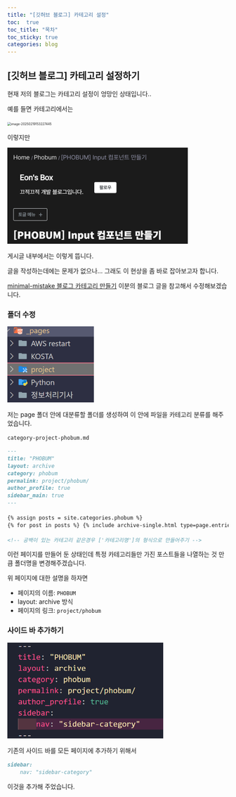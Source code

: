 ```yaml
---
title: "[깃허브 블로그] 카테고리 설정"
toc:  true
toc_title: "목차"
toc_sticky: true
categories: blog
---
```


## [깃허브 블로그] 카테고리 설정하기

현재 저의 블로그는 카테고리 설정이 엉망인 상태입니다..

예를 들면 카테고리에서는

<img src="./../images/2025-02-19-카테고리_설정/image-20250219153227445.png" alt="image-20250219153227445" style="zoom:50%;" />

이렇지만

<img src="/../images/2025-02-19-카테고리_설정/image-20250219153314649.png" alt="image-20250219153314649" style="zoom:50%;" />

게시글 내부에서는 이렇게 뜹니다.



글을 작성하는데에는 문제가 없으나... 그래도 이 현상을 좀 바로 잡아보고자 합니다.

[minimal-mistake 블로그 카테고리 만들기](https://ansohxxn.github.io/blog/category/#google_vignette) 이분의 블로그 글을 참고해서 수정해보겠습니다.





### 폴더 수정

<img src="/../images/2025-02-19-카테고리_설정/image-20250219154134497.png" alt="image-20250219154134497" style="zoom:67%;" />

저는 page 폴더 안에 대분류할 폴더를 생성하여 이 안에 파일을 카테고리 분류를 해주었습니다.



`category-project-phobum.md`

``` markdown
---
title: "PHOBUM"
layout: archive
category: phobum
permalink: project/phobum/
author_profile: true
sidebar_main: true
---

{% assign posts = site.categories.phobum %}
{% for post in posts %} {% include archive-single.html type=page.entries_layout %} {% endfor %}

<!-- 공백이 있는 카테고리 같은경우 ['카테고리명']의 형식으로 만들어주기 -->
```

이런 페이지를 만들어 둔 상태인데 특정 카테고리들만 가진 포스트들을 나열하는 것 만큼 폴더명을 변경해주겠습니다.



위 페이지에 대한 설명을 하자면

- 페이지의 이름: `PHOBUM`
- layout: archive 방식
- 페이지의 링크: `project/phobum`



### 사이드 바 추가하기

<img src="/../images/2025-02-19-카테고리_설정/image-20250219155934356.png" alt="image-20250219155934356" style="zoom:67%;" />

기존의 사이드 바를 모든 페이지에 추가하기 위해서 

``` markdown
sidebar:
    nav: "sidebar-category"
```

이것을 추가해 주었습니다.